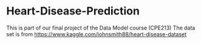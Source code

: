 # Heart-Disease-Prediction
This is part of our final project of the Data Model course (CPE213)
The data set is from https://www.kaggle.com/johnsmith88/heart-disease-dataset
